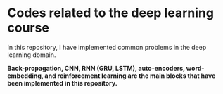 # Codes related to the deep learning course

In this repository, I have implemented common problems in the deep learning domain. 

**Back-propagation, CNN, RNN (GRU, LSTM), auto-encoders, word-embedding, and reinforcement learning are the main blocks that have been implemented in this repository.** 
